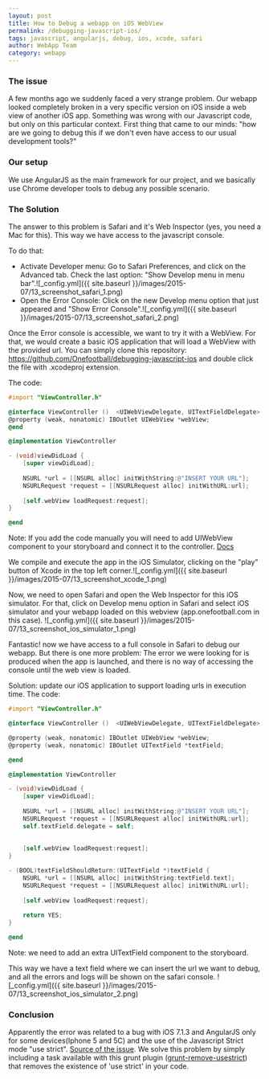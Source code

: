```yaml
---
layout: post
title: How to Debug a webapp on iOS WebView
permalink: /debugging-javascript-ios/
tags: javascript, angularjs, debug, ios, xcode, safari
author: WebApp Team
category: webapp
---
```


### The issue 
A few months ago we suddenly faced a very strange problem. Our webapp looked completely broken in a very specific version on iOS inside a web view of another iOS app. Something was wrong with our Javascript code, but only on this particular context. First thing that came to our minds: "how are we going to debug this if we don't even have access to our usual development tools?"

### Our setup
We use AngularJS as the main framework for our project, and we basically use Chrome developer tools to debug any possible scenario.

### The Solution
The answer to this problem is Safari and it's Web Inspector (yes, you need a Mac for this). This way we have access to the javascript console.

To do that:

  * Activate Developer menu: Go to Safari Preferences, and click on the Advanced tab. Check the last option: "Show Develop menu in menu bar".![_config.yml]({{ site.baseurl }}/images/2015-07/13_screenshot_safari_1.png)
  * Open the Error Console: Click on the new Develop menu option that just appeared and "Show Error Console".![_config.yml]({{ site.baseurl }}/images/2015-07/13_screenshot_safari_2.png)

Once the Error console is accessible, we want to try it with a WebView. For that, we would create a basic iOS application that will load a WebView with the provided url. You can simply clone this repository: https://github.com/Onefootball/debugging-javascript-ios and double click the file with .xcodeproj extension.

The code:

```objective-c
#import "ViewController.h"

@interface ViewController ()  <UIWebViewDelegate, UITextFieldDelegate>
@property (weak, nonatomic) IBOutlet UIWebView *webView;
@end

@implementation ViewController

- (void)viewDidLoad {
    [super viewDidLoad];
    
    NSURL *url = [[NSURL alloc] initWithString:@"INSERT YOUR URL"];
    NSURLRequest *request = [[NSURLRequest alloc] initWithURL:url];
    
    [self.webView loadRequest:request];
}

@end
```
Note: If you add the code manually you will need to add UIWebView component to your storyboard and connect it to the controller. [Docs](https://developer.apple.com/library/ios/recipes/xcode_help-interface_builder/_index.html)

We compile and execute the app in the iOS Simulator, clicking on the "play" button of Xcode in the top left corner.![_config.yml]({{ site.baseurl }}/images/2015-07/13_screenshot_xcode_1.png)

Now, we need to open Safari and open the Web Inspector for this iOS simulator. For that, click on Develop menu option in Safari and select iOS simulator and your webapp loaded on this webview (app.onefootball.com in this case). ![_config.yml]({{ site.baseurl }}/images/2015-07/13_screenshot_ios_simulator_1.png)

Fantastic! now we have access to a full console in Safari to debug our webapp. But there is one more problem: The error we were looking for is produced when the app is launched, and there is no way of accessing the console until the web view is loaded.

Solution: update our iOS application to support loading urls in execution time. The code:

``` objective-c
#import "ViewController.h"

@interface ViewController ()  <UIWebViewDelegate, UITextFieldDelegate>

@property (weak, nonatomic) IBOutlet UIWebView *webView;
@property (weak, nonatomic) IBOutlet UITextField *textField;

@end

@implementation ViewController

- (void)viewDidLoad {
    [super viewDidLoad];
    
    NSURL *url = [[NSURL alloc] initWithString:@"INSERT YOUR URL"];
    NSURLRequest *request = [[NSURLRequest alloc] initWithURL:url];
    self.textField.delegate = self;
    
    
    [self.webView loadRequest:request];
}

- (BOOL)textFieldShouldReturn:(UITextField *)textField {
    NSURL *url = [[NSURL alloc] initWithString:textField.text];
    NSURLRequest *request = [[NSURLRequest alloc] initWithURL:url];
    
    [self.webView loadRequest:request];
    
    return YES;
}

@end
```

Note: we need to add an extra UITextField component to the storyboard.

This way we have a text field where we can insert the url we want to debug, and all the errors and logs will be shown on the safari console. ![_config.yml]({{ site.baseurl }}/images/2015-07/13_screenshot_ios_simulator_2.png)

### Conclusion 
Apparently the error was related to a bug with iOS 7.1.3 and AngularJS only for some devices(Iphone 5 and 5C) and the use of the Javascript Strict mode "use strict". [Source of the issue](https://github.com/angular/angular.js/issues/9128). We solve this problem by simply including a task available with this grunt plugin ([grunt-remove-usestrict](https://github.com/HAKASHUN/grunt-remove-usestrict)) that removes the existence of 'use strict' in your code.


